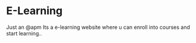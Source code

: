 # E-Learning
Just an @apm
Its a e-learning website where u can enroll into courses and start learning..
